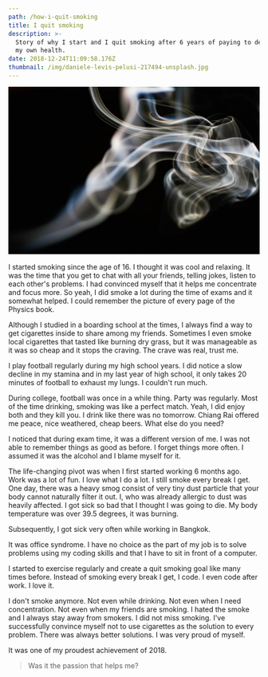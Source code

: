 ```yaml
---
path: /how-i-quit-smoking
title: I quit smoking
description: >-
  Story of why I start and I quit smoking after 6 years of paying to destroying
  my own health.
date: 2018-12-24T11:09:58.176Z
thumbnail: /img/daniele-levis-pelusi-217494-unsplash.jpg
---
```


![Smokes](/img/daniele-levis-pelusi-217494-unsplash.jpg)

I started smoking since the age of 16. I thought it was cool and relaxing. It was the time that you get to chat with all your friends, telling jokes, listen to each other's problems. I had convinced myself that it helps me concentrate and focus more. So yeah, I did smoke a lot during the time of exams and it somewhat helped. I could remember the picture of every page of the Physics book.

Although I studied in a boarding school at the times, I always find a way to get cigarettes inside to share among my friends. Sometimes I even smoke local cigarettes that tasted like burning dry grass, but it was manageable as it was so cheap and it stops the craving. The crave was real, trust me.

I play football regularly during my high school years. I did notice a slow decline in my stamina and in my last year of high school, it only takes 20 minutes of football to exhaust my lungs. I couldn't run much.

During college, football was once in a while thing. Party was regularly. Most of the time drinking, smoking was like a perfect match. Yeah, I did enjoy both and they kill you. I drink like there was no tomorrow. Chiang Rai offered me peace, nice weathered, cheap beers. What else do you need?

I noticed that during exam time, it was a different version of me. I was not able to remember things as good as before. I forget things more often. I assumed it was the alcohol and I blame myself for it.

The life-changing pivot was when I first started working 6 months ago. Work was a lot of fun. I love what I do a lot. I still smoke every break I get. One day, there was a heavy smog consist of very tiny dust particle that your body cannot naturally filter it out. I, who was already allergic to dust was heavily affected. I got sick so bad that I thought I was going to die. My body temperature was over 39.5 degrees, it was burning.

Subsequently, I got sick very often while working in Bangkok.

It was office syndrome. I have no choice as the part of my job is to solve problems using my coding skills and that I have to sit in front of a computer.

I started to exercise regularly and create a quit smoking goal like many times before. Instead of smoking every break I get, I code. I even code after work. I love it.

I don't smoke anymore. Not even while drinking. Not even when I need concentration. Not even when my friends are smoking. I hated the smoke and I always stay away from smokers. I did not miss smoking. I've successfully convince myself not to use cigarettes as the solution to every problem. There was always better solutions. I was very proud of myself.

It was one of my proudest achievement of 2018.

> Was it the passion that helps me?

